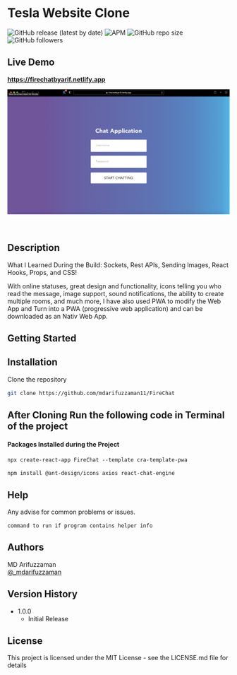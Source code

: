 # Tesla Website Clone

![GitHub release (latest by date)](https://img.shields.io/github/v/release/mdarifuzzaman11/FireChat?style=for-the-badge) 
![APM](https://img.shields.io/apm/l/test?style=for-the-badge)
![GitHub repo size](https://img.shields.io/github/repo-size/mdarifuzzaman11/FireChat?style=for-the-badge)
![GitHub followers](https://img.shields.io/github/followers/mdarifuzzaman11?style=for-the-badge)
##

## Live Demo
**https://firechatbyarif.netlify.app**
<br>

<p align="center">
  <img src="public/preview.png"/>
</p>

<br>

## Description

What I Learned During the Build: Sockets, Rest APIs, Sending Images, React Hooks, Props, and CSS!

With online statuses, great design and functionality, icons telling you who read the message,
image support, sound notifications, the ability to create multiple rooms, and much more, 
I have also used PWA to modify the Web App and Turn into a PWA (progressive web application) and can be downloaded as an Nativ Web App.


## Getting Started


## Installation

Clone the repository

```bash
git clone https://github.com/mdarifuzzaman11/FireChat
```

## After Cloning Run the following code in Terminal of the project
#### Packages Installed during the Project
```
npx create-react-app FireChat --template cra-template-pwa
```
```
npm install @ant-design/icons axios react-chat-engine   
```


## Help

Any advise for common problems or issues.
```
command to run if program contains helper info
```

## Authors
MD Arifuzzaman 
<br />
[@_mdarifuzzaman](https://instagram.com/_mdarifuzzaman)

## Version History


* 1.0.0
    * Initial Release

## License

This project is licensed under the MIT License - see the LICENSE.md file for details
